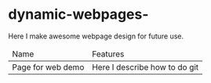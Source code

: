 # dynamic-webpages-
Here I make awesome webpage design for future use. 

<table>
<thead>
<tr>
    <td> Name </td> <td> Features</td>  </tr></thead>
<tbody>
    <tr> <td> Page for web demo </td> 
        <td> Here I describe how to do git </td> 
        </tr>
</tbody>

</table>
